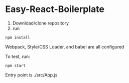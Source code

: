 # Easy-React-Boilerplate
 
 
 
 
1. Download/clone repository
2. run 
```
npm install 
```

Webpack, Style/CSS Loader, and babel are all configured

To test, run:

```
npm start
```

Entry point is ./src/App.js
